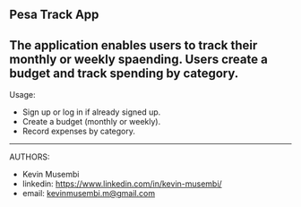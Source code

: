 Pesa Track App
--------------------------------------------------------
The application enables users to track their monthly or
weekly spaending. Users create a budget and track 
spending by category.
--------------------------------------------------------
Usage:
- Sign up or log in if already signed up.
- Create a budget (monthly or weekly).
- Record expenses by category.
--------------------------------------------------------
AUTHORS:
- Kevin Musembi
- linkedin: https://www.linkedin.com/in/kevin-musembi/
- email: kevinmusembi.m@gmail.com
